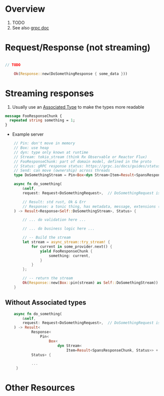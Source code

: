 # Overview
1. TODO
1. See also [grpc doc](./protobuf.md)


# Request/Response (not streaming)
```rust

// TODO

    Ok(Response::new(DoSomethingResponse { some_data }))
```


# Streaming responses
1. Usually use an [Associated Type](TODO) to make the types more readable

```proto
message FooResponseChunk {
  repeated string something = 1;
}
```

- Example server
```rust
    // Pin: don't move in memory
    // Box: use heap
    // dyn: type only known at runtime
    // Stream: tokio_stream (think Rx Observable or Reactor Flux)
    // FooResponseChunk: part of domain model, defined in the proto
    // Status: gRPC response status: https://grpc.io/docs/guides/status-codes
    // Send: can move (ownership) across threads
    type DoSomethingStream = Pin<Box<dyn Stream<Item=Result<SpansResponseChunk, Status>> + Send>>;

    async fn do_something(
        &self,
        request: Request<DoSomethingRequest>,  // DoSomethingRequest is defined in a proto

        // Result: std rust, Ok & Err
        // Response: a tonic thing, has metadata, message, extensions (arbitrary kv pairs)
    ) -> Result<Response<Self::DoSomethingStream>, Status> {

        // ... do validation here ...

        // ... do business logic here ...

        // -- Build the stream
        let stream = async_stream::try_stream! {
            for current in some_provider.next() {
                yield FooResponseChunk {
                    something: current,
                }
            }
        };

        // -- return the stream
        Ok(Response::new(Box::pin(stream) as Self::DoSomethingStream))
    }
```

## Without Associated types
```rust
    async fn do_something(
        &self,
        request: Request<DoSomethingRequest>,  // DoSomethingRequest is defined in a proto
    ) -> Result<
            Response<
                Pin<
                    Box<
                        dyn Stream<
                            Item=Result<SpansResponseChunk, Status>> + Send>>>,
            Status> {

            ...
     }
```



# Other Resources
